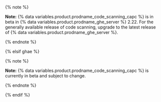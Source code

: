 

{% note %}

**Note:** {% data variables.product.prodname_code_scanning_capc %} is in beta in {% data variables.product.prodname_ghe_server %} 2.22. For the generally available release of code scanning, upgrade to the latest release of {% data variables.product.prodname_ghe_server %}.

{% endnote %}

{% elsif ghae %}

{% note %}

**Note:** {% data variables.product.prodname_code_scanning_capc %} is currently in beta and subject to change.

{% endnote %}

{% endif %}
